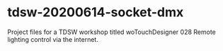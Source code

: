 # tdsw-20200614-socket-dmx

Project files for a TDSW workshop titled woTouchDesigner 028 Remote lighting control via the internet.

